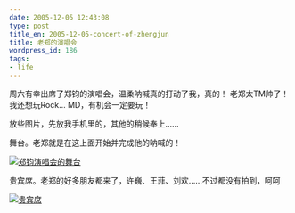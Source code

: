 ```yaml
---
date: 2005-12-05 12:43:08
type: post
title_en: 2005-12-05-concert-of-zhengjun
title: 老郑的演唱会
wordpress_id: 186
tags:
- life
---
```


周六有幸出席了郑钧的演唱会，温柔呐喊真的打动了我，真的！
老郑太TM帅了！我还想玩Rock...
MD，有机会一定要玩！

放些图片，先放我手机里的，其他的稍候奉上……

舞台。老郑就是在这上面开始并完成他的呐喊的！

[![郑钧演唱会的舞台](http://static.flickr.com/35/70347677_33e1f2bca4_m.jpg)](http://static.flickr.com/35/70347677_33e1f2bca4.jpg)

贵宾席。老郑的好多朋友都来了，许巍、王菲、刘欢……不过都没有拍到，呵呵

[![贵宾席](http://static.flickr.com/18/70347678_e013541c3d_m.jpg)](http://static.flickr.com/18/70347678_e013541c3d.jpg)
